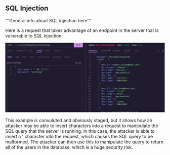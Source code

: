 ## SQL Injection

'''General info about SQL injection here'''

Here is a request that takes advantage of an endpoint in the server that is vulnerable to SQL injection:

<p align="center">
  <img src="../images/sql_1.png">
</p>

This example is convuluted and obviously staged, but it shows how an attacker may be able to insert characters into a request to manipulate the SQL query that the server is running. In this case, the attacker is able to insert a ' character into the request, which causes the SQL query to be malformed. The attacker can then use this to manipulate the query to return all of the users in the database, which is a huge security risk.